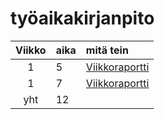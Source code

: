 # työaikakirjanpito

| Viikko | aika | mitä tein  |
| :----:|:-----| :-----|
| 1 | 5 | [Viikkoraportti](https://github.com/jasminmo/tiralabra/blob/master/dokumentit/viikkoraportti-1.md) |
| 1 | 7 | [Viikkoraportti](https://github.com/jasminmo/tiralabra/blob/master/dokumentit/viikkoraportti-2.md) |
| yht   | 12   | | 
